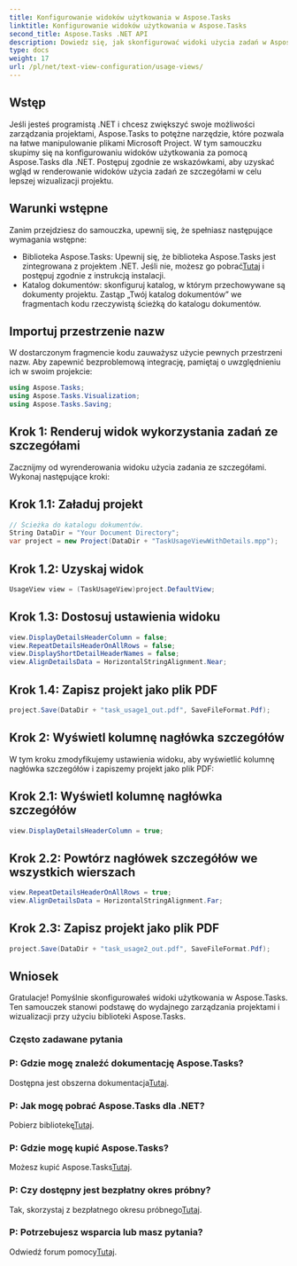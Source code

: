 ```yaml
---
title: Konfigurowanie widoków użytkowania w Aspose.Tasks
linktitle: Konfigurowanie widoków użytkowania w Aspose.Tasks
second_title: Aspose.Tasks .NET API
description: Dowiedz się, jak skonfigurować widoki użycia zadań w Aspose.Tasks dla .NET. Ulepsz wizualizację projektu dzięki szczegółowym krokom. Pobierz bibliotekę teraz!
type: docs
weight: 17
url: /pl/net/text-view-configuration/usage-views/
---
```

## Wstęp
Jeśli jesteś programistą .NET i chcesz zwiększyć swoje możliwości zarządzania projektami, Aspose.Tasks to potężne narzędzie, które pozwala na łatwe manipulowanie plikami Microsoft Project. W tym samouczku skupimy się na konfigurowaniu widoków użytkowania za pomocą Aspose.Tasks dla .NET. Postępuj zgodnie ze wskazówkami, aby uzyskać wgląd w renderowanie widoków użycia zadań ze szczegółami w celu lepszej wizualizacji projektu.
## Warunki wstępne
Zanim przejdziesz do samouczka, upewnij się, że spełniasz następujące wymagania wstępne:
-  Biblioteka Aspose.Tasks: Upewnij się, że biblioteka Aspose.Tasks jest zintegrowana z projektem .NET. Jeśli nie, możesz go pobrać[Tutaj](https://releases.aspose.com/tasks/net/) i postępuj zgodnie z instrukcją instalacji.
- Katalog dokumentów: skonfiguruj katalog, w którym przechowywane są dokumenty projektu. Zastąp „Twój katalog dokumentów” we fragmentach kodu rzeczywistą ścieżką do katalogu dokumentów.
## Importuj przestrzenie nazw
W dostarczonym fragmencie kodu zauważysz użycie pewnych przestrzeni nazw. Aby zapewnić bezproblemową integrację, pamiętaj o uwzględnieniu ich w swoim projekcie:
```csharp
using Aspose.Tasks;
using Aspose.Tasks.Visualization;
using Aspose.Tasks.Saving;
```
## Krok 1: Renderuj widok wykorzystania zadań ze szczegółami
Zacznijmy od wyrenderowania widoku użycia zadania ze szczegółami. Wykonaj następujące kroki:
## Krok 1.1: Załaduj projekt
```csharp
// Ścieżka do katalogu dokumentów.
String DataDir = "Your Document Directory";
var project = new Project(DataDir + "TaskUsageViewWithDetails.mpp");
```
## Krok 1.2: Uzyskaj widok
```csharp
UsageView view = (TaskUsageView)project.DefaultView;
```
## Krok 1.3: Dostosuj ustawienia widoku
```csharp
view.DisplayDetailsHeaderColumn = false;
view.RepeatDetailsHeaderOnAllRows = false;
view.DisplayShortDetailHeaderNames = false;
view.AlignDetailsData = HorizontalStringAlignment.Near;
```
## Krok 1.4: Zapisz projekt jako plik PDF
```csharp
project.Save(DataDir + "task_usage1_out.pdf", SaveFileFormat.Pdf);
```
## Krok 2: Wyświetl kolumnę nagłówka szczegółów
W tym kroku zmodyfikujemy ustawienia widoku, aby wyświetlić kolumnę nagłówka szczegółów i zapiszemy projekt jako plik PDF:
## Krok 2.1: Wyświetl kolumnę nagłówka szczegółów
```csharp
view.DisplayDetailsHeaderColumn = true;
```
## Krok 2.2: Powtórz nagłówek szczegółów we wszystkich wierszach
```csharp
view.RepeatDetailsHeaderOnAllRows = true;
view.AlignDetailsData = HorizontalStringAlignment.Far;
```
## Krok 2.3: Zapisz projekt jako plik PDF
```csharp
project.Save(DataDir + "task_usage2_out.pdf", SaveFileFormat.Pdf);
```
## Wniosek
Gratulacje! Pomyślnie skonfigurowałeś widoki użytkowania w Aspose.Tasks. Ten samouczek stanowi podstawę do wydajnego zarządzania projektami i wizualizacji przy użyciu biblioteki Aspose.Tasks.

### Często zadawane pytania
### P: Gdzie mogę znaleźć dokumentację Aspose.Tasks?
 Dostępna jest obszerna dokumentacja[Tutaj](https://reference.aspose.com/tasks/net/).
### P: Jak mogę pobrać Aspose.Tasks dla .NET?
 Pobierz bibliotekę[Tutaj](https://releases.aspose.com/tasks/net/).
### P: Gdzie mogę kupić Aspose.Tasks?
 Możesz kupić Aspose.Tasks[Tutaj](https://purchase.aspose.com/buy).
### P: Czy dostępny jest bezpłatny okres próbny?
 Tak, skorzystaj z bezpłatnego okresu próbnego[Tutaj](https://releases.aspose.com/).
### P: Potrzebujesz wsparcia lub masz pytania?
 Odwiedź forum pomocy[Tutaj](https://forum.aspose.com/c/tasks/15).